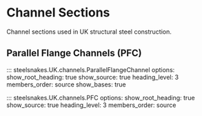 # Channel Sections

Channel sections used in UK structural steel construction.

## Parallel Flange Channels (PFC)

::: steelsnakes.UK.channels.ParallelFlangeChannel
    options:
        show_root_heading: true
        show_source: true
        heading_level: 3
        members_order: source
        show_bases: true

::: steelsnakes.UK.channels.PFC
    options:
        show_root_heading: true
        show_source: true
        heading_level: 3
        members_order: source
